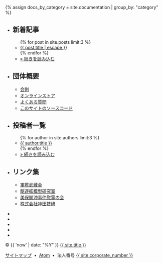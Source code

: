{% assign docs_by_category = site.documentation | group_by: "category" %}
<div id="footer" class="footer" role="contentinfo" aria-label="Site footer">
    <div class="navigation" role="navigation" aria-label="Footer links">
        <ul role="menubar" aria-label="Footer links menubar" class="horizontal-list">
            <li role="menuitem" aria-label="Blog" class="item">
<h2>新着記事</h2>
                <ul role="menu" aria-hidden="true" aria-label="Blog link">
                    {% for post in site.posts limit:3 %}
<li role="listitem" aria-label="Blog link item"><a href="{{ post.url | relative_url }}" role="link" aria-label="{{ post.title | escape }}">{{ post.title | escape }}</a></li>
                    {% endfor %}
<li role="listitem" aria-label="Blog link item"><a href="{{ '/blog' | relative_url }}" role="link" aria-label="Read more">&raquo; 続きを読み込む</a></li>
                </ul>
            </li>
            <li role="menuitem" aria-label="Organization" class="item">
<h2>団体概要</h2>
                <ul role="menu" aria-hidden="true" aria-label="Organization link">
<li role="listitem" aria-label="Organization link item"><a href="{{ site.url }}{{ '/docs/rules.html' | relative_url }}" role="link" aria-label="Rules">会則</a></li>
<li role="listitem" aria-label="Organization link item"><a href="https://kikuzukikai.booth.pm" target="_blank" rel="noopener" role="link" aria-label="Store">オンラインストア</a></li>
<li role="listitem" aria-label="Organization link item"><a href="{{ site.url }}{{ '/docs/faq.html' | relative_url }}" role="link" aria-label="FAQ">よくある質問</a></li>
<li role="listitem" aria-label="Organization link item"><a href="{{ site.github.repository_url }}" target="_blank" rel="noopener" role="link" aria-label="GitHub">このサイトのソースコード</a></li>
                </ul>
            </li>
            <li role="menuitem" aria-label="Organization" class="item">
<h2>投稿者一覧</h2>
<ul>
{% for author in site.authors limit:3 %}
<li role="listitem" aria-label="Author link item"><a href="{{ author.url }}">{{ author.title }}</a></li>
{% endfor %}
<li role="listitem" aria-label="Author link item"><a href="{{ '/authors' | relative_url }}" role="link" aria-label="Read more">&raquo; 続きを読み込む</a></li>
</ul>
            </li>
            <li role="menuitem" aria-label="Connect" class="item">
<h2>リンク集</h2>
                <ul role="menu" aria-hidden="true" aria-label="Connect link">

<li role="listitem" aria-label="Connect link item"><a href="https://gunkanmusashikai.org/" target="_blank" rel="noopener" role="link">軍艦武藏会</a></li>
<li role="listitem" aria-label="Connect link item"><a href="https://ddmlabo014.wixsite.com/ddmlabo" target="_blank" rel="noopener" role="link">駆逐艦模型研究室</a></li>
<li role="listitem" aria-label="Connect link item"><a href="https://gojikai1927.wixsite.com/mihonoseki" target="_blank" rel="noopener" role="link">美保関沖事件慰霊の会</a></li>
<li role="listitem" aria-label="Connect link item"><a href="http://www.kanda-giken.co.jp/" target="_blank" rel="noopener" role="link">株式会社神田技研</a></li>
                </ul>
            </li>
        </ul>
    </div>
    <div class="socials"  role="navigation" aria-label="Social links">
        <ul role="menu" aria-hidden="true" aria-label="Social link">
<li role="listitem" aria-label="Social link item"><a href="https://www.blockchain.com/btc/address/{{ site.bitcoin_address }}" target="_blank" rel="noopener" role="link" aria-label="Bitcoin"><i class="fa-bitcoin fa-2x"></i></a></li>
<li role="listitem" aria-label="Social link item"><a href="https://twitter.com/{{ site.github.owner_name }}" target="_blank" rel="noopener" role="link" aria-label="Twitter"><i class="fa-twitter fa-2x"></i></a></li>
<li role="listitem" aria-label="Social link item"><a href="https://www.facebook.com/{{ site.github.owner_name }}" target="_blank" rel="noopener" role="link" aria-label="Facebook"><i class="fa-facebook fa-2x"></i></a></li>
<li role="listitem" aria-label="Social link item"><a href="https://www.instagram.com/{{ site.github.owner_name }}" target="_blank" rel="noopener" role="link" aria-label="Instagram"><i class="fa-instagram fa-2x"></i></a></li>
<li role="listitem" aria-label="Social link item"><a href="{{ site.github.owner_url }}" target="_blank" rel="noopener" role="link" aria-label="GitHub"><i class="fa-github fa-2x"></i></a></li>
        </ul>
    </div>
    <div class="copyright" role="contentinfo" aria-label="Copyright"><p class="copyright">&copy;&nbsp;{{ 'now' | date: "%Y" }}&nbsp;<a href="{{ site.url }}">{{ site.title }}</a></p>
        <div class="right">
<a href="{{ '/sitemap.xml' | relative_url }}" target="_blank" rel="noopener" role="link" aria-label="Site map">サイトマップ</a>
&nbsp;&bull;&nbsp;
<a href="{{ site.github.repository_url }}/commits/master.atom" target="_blank" rel="noopener" role="link" aria-label="Atom">Atom</a>
&nbsp;&bull;&nbsp;
法人番号&nbsp;<a href="https://www.houjin-bangou.nta.go.jp/henkorireki-johoto.html?selHouzinNo={{ site.corporate_number }}" target="_blank" rel="noopener" role="link" aria-label="Corporate number">{{ site.corporate_number }}</a>
        </div>
    </div>
</div>
